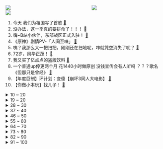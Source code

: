 <div >
	<a style="float:left;width:55%;" href = "https://github.com/anuraghazra/github-readme-stats">
	 <img src = "https://github-readme-stats.vercel.app/api?username=iuuuuuaena&theme=buefy&show_icons=true"/>
	</a>
	<a  style="float:right;width:45%" href = "https://github.com/anuraghazra/github-readme-stats">
	 <img  src="https://github-readme-stats.vercel.app/api/top-langs/?username=anuraghazra&layout=compact"/>
	</a>
	</div>

[![](https://img.shields.io/badge/jxd-@jxdgogogo.xyz-yellowgreen.svg)](https://www.jxdgogogo.xyz)<br>
1. 今天 我们为祖国写了首歌 [:link:](//www.bilibili.com/video/BV19u411f7Q6) <br>
2. 没办法，这一季真的要拼命了！！！ [:link:](//www.bilibili.com/video/BV1eL4y1z7ZY) <br>
3. 嗨~B站小伙伴，东部战区正式入驻！ [:link:](//www.bilibili.com/video/BV12f4y1j7P5) <br>
4. 《原神》剧情PV-「人间至味」 [:link:](//www.bilibili.com/video/BV1yR4y1p7WX) <br>
5. 咦？我那么大一把扫把，刚刚还在扫地呢，咋就凭空消失了呢？ [:link:](//www.bilibili.com/video/BV1734y1U77F) <br>
6. 72岁，风华正茂！ [:link:](//www.bilibili.com/video/BV1QT4y1Z7pk) <br>
7. 我又买了亿点点的盗版饮料 [:link:](//www.bilibili.com/video/BV1Pg411F7G3) <br>
8. 一个普通up停更两个月 花1440小时做原创 没钱宣传会有人听吗 ？？？歌名《但那只是曾经》 [:link:](//www.bilibili.com/video/BV1M44y1t7in) <br>
9. 【年度巨制】环计划：变傻【崩坏3同人大电影】 [:link:](//www.bilibili.com/video/BV1Bv411G7NP) <br>
10. 【你做小本玩】找儿子！ [:link:](//www.bilibili.com/video/BV12R4y1p7E5) <br>
<details>
<summary>10 ~ 20</summary>

11. 【地铁篇后传】之 纯正街溜子！ [:link:](//www.bilibili.com/video/BV1LL411s7Ef) <br>
12. 这是个音乐游戏？！ [:link:](//www.bilibili.com/video/BV1y64y187PR) <br>
13. 中国从哪里来？——以地理的视角 [:link:](//www.bilibili.com/video/BV1SU4y1A7wX) <br>
14. 99%的人不知道这些渠道能帮你找到所有想要资源！！！第2期 [:link:](//www.bilibili.com/video/BV17P4y187Kw) <br>
15. 【老旦花旦程派梅派青衣戏腔】京剧生惊艳演唱六首戏腔串烧｜毕业但没完全毕业的【416女团+编外人员】 [:link:](//www.bilibili.com/video/BV1jg411F7Np) <br>
16. 靠谱盘点134：冠军对决！Doinb和许秀谁是世界第一Maker？海外媒体直呼凤一其随！ [:link:](//www.bilibili.com/video/BV1uL411s7TW) <br>
17. 用9块9的牛肉，能做出排队又限购的惠灵顿牛排包吗？ [:link:](//www.bilibili.com/video/BV1XT4y1Z7ym) <br>
18. 他们甚至给我做了个地图 [:link:](//www.bilibili.com/video/BV1rq4y1o7Mu) <br>
19. 【苏星河】风平浪静之后，我们再来聊聊鸿蒙 [:link:](//www.bilibili.com/video/BV1ef4y1F7JL) <br>
</details>
<details>
<summary>19 ~ 20</summary>

20. 【时代少年团】《我和我的祖国》祝福伟大祖国繁荣昌盛！ [:link:](//www.bilibili.com/video/BV1kL4y1z7dh) <br>
21. 国家交给上海一个任务，硬刚百年未有之大变局！ [:link:](//www.bilibili.com/video/BV1PU4y1P7EG) <br>
22. 这是谁发明的吃法！看完整个人都扭曲了… [:link:](//www.bilibili.com/video/BV1ML411s7vU) <br>
23. 京 鱼 游 戏 [:link:](//www.bilibili.com/video/BV1144y147by) <br>
24. 《杀死那个石家庄人》 [:link:](//www.bilibili.com/video/BV1oP4y1h76P) <br>
25. 【原神一周年】用原神四十三位角色共谱一曲天下局 [:link:](//www.bilibili.com/video/BV1R44y147LZ) <br>
26. 将DNF剪成一部电影会发生什么？时长2小时50分存活确认！你能坚持看完吗？一口气看个爽！ [:link:](//www.bilibili.com/video/BV1xh411H7di) <br>
27. 暗访茶百道，换有效期标签是为了应付工商局检查 [:link:](//www.bilibili.com/video/BV1Vb4y117Dc) <br>
28. 好帅 [:link:](//www.bilibili.com/video/BV1Sf4y1E7eN) <br>
</details>
<details>
<summary>28 ~ 30</summary>

29. 【英雄联盟】2021全球总决赛主题曲 《不可阻挡》 [:link:](//www.bilibili.com/video/BV17Q4y1C7rP) <br>
30. 在西德当苏联间谍是什么体验？【硬核狠人10】 [:link:](//www.bilibili.com/video/BV1yL4y1z7k8) <br>
31. 没错！当着漠叔面报警，是他接的电话 [:link:](//www.bilibili.com/video/BV1yf4y1j7PT) <br>
32. LOL破解版！一键强制对手挂机观战！【有点骚东西】 [:link:](//www.bilibili.com/video/BV1ML411s7Lt) <br>
33. 消除腰间赘肉，拒绝游泳圈！ [:link:](//www.bilibili.com/video/BV1o64y187Z9) <br>
34. ⚡给我劈个瓜的时间⚡ [:link:](//www.bilibili.com/video/BV1WQ4y1C7u1) <br>
35. 一位学生3小时做了20道圆锥曲线，他的大脑是这样衰竭的 [:link:](//www.bilibili.com/video/BV1Ur4y117FM) <br>
36. “我只希望你能够好好用功读书” [:link:](//www.bilibili.com/video/BV1qb4y117vb) <br>
37. 【喵☆酱】风与飞鸟【声优原创曲】 [:link:](//www.bilibili.com/video/BV1yf4y1F7Yj) <br>
</details>
<details>
<summary>37 ~ 40</summary>

38. 吴京宇宙内卷，最大黑马却是他！全网最全2021国庆档排雷报告 [:link:](//www.bilibili.com/video/BV1wg411F75N) <br>
39. 科莫多巨蜥没有致命细菌，还很爱干净…动物世界白看了 [:link:](//www.bilibili.com/video/BV1S64y187SM) <br>
40. 时隔两个月，这条vlog迎来了一个令人感动的结尾 [:link:](//www.bilibili.com/video/BV1fq4y1P7CD) <br>
41. 网购多种鬼椒只为做出媲美外面的烤串！辣晕了！ [:link:](//www.bilibili.com/video/BV1zU4y1c7Hn) <br>
42. 探访美国廉价自助餐，$13.99竟然有惊喜？美国底层美食系列 [:link:](//www.bilibili.com/video/BV1BQ4y1Q7fc) <br>
43. 抱抱 [:link:](//www.bilibili.com/video/BV1fh411n7z3) <br>
44. 谋权篡位（假的） [:link:](//www.bilibili.com/video/BV1Jb4y1a7wj) <br>
45. 拥有一个过敏性鼻炎的鼻子，到底有多绝望！ [:link:](//www.bilibili.com/video/BV1zb4y117M3) <br>
46. 【大秦嘴炮帝国（三）】大出天下·业武安邦（feat. 宣太后） [:link:](//www.bilibili.com/video/BV1Lv411G7hq) <br>
</details>
<details>
<summary>46 ~ 50</summary>

47. 【4K60FPS】《仙剑奇侠传三》王炸神曲合集！每一首都是回忆！ [:link:](//www.bilibili.com/video/BV13L411s79L) <br>
48. 我自己开发出的游戏竟是抄袭烂作 [:link:](//www.bilibili.com/video/BV1v44y1478E) <br>
49. 随机vlog挑战3天狂飞一万公里！打卡3个人民币背景图！ [:link:](//www.bilibili.com/video/BV1Eg411F76B) <br>
50. 【原神】逐月节蒙德箱子+逐月符跟跑（30箱+20符）贴心路线，少走弯路！逐月节宝箱100%进度 [:link:](//www.bilibili.com/video/BV1jQ4y1C7Dy) <br>
51. 【野生人类图鉴】倒霉蛋选择了弹幕最多的玩法 [:link:](//www.bilibili.com/video/BV1r3411y7qN) <br>
52. 【朱瑾慧x王韬瑞 | 云与海】最虐的舞姿，也是最动人的情话 [:link:](//www.bilibili.com/video/BV1U341127KY) <br>
53. 十几年了，我家小萝莉长成大姑娘，可玩战地还是那么菜啊..... [:link:](//www.bilibili.com/video/BV1z34y1D73x) <br>
54. 牛蛙：我先发个朋友圈，蜥蜴：拿来吧你！ [:link:](//www.bilibili.com/video/BV17q4y1Z7uo) <br>
55. 随机挑战凌晨版！居然摇到带女朋友去2000一晚的酒店… [:link:](//www.bilibili.com/video/BV1TU4y1P7LP) <br>
</details>
<details>
<summary>55 ~ 60</summary>

56. 中俄联军大战外星生物 FPS Demo《入侵日》实机演示 [:link:](//www.bilibili.com/video/BV1EQ4y1C7AY) <br>
57. 我算出了光头强多有钱！b站第一人！ [:link:](//www.bilibili.com/video/BV16Q4y1z7dr) <br>
58. 因外卖吃不到蟹黄面，帅小伙怒买一箱大闸蟹做面，太好吃了！ [:link:](//www.bilibili.com/video/BV1Pq4y1Z7ym) <br>
59. 我 是 金 子 做 的 [:link:](//www.bilibili.com/video/BV1kb4y117g4) <br>
60. 上课时老师做了一个搞笑的动作 [:link:](//www.bilibili.com/video/BV1uq4y1Z7xk) <br>
61. 瓜 买 强 华 【新概念倒放挑战】第五期 [:link:](//www.bilibili.com/video/BV1Bv411G7kY) <br>
62. 大喜之日！看了都说配！9.3分港剧巅峰《义海豪情》P15 [:link:](//www.bilibili.com/video/BV1mT4y1Z74h) <br>
63. 如何在酒店和出租屋防偷拍？自查针孔摄像头攻略！【老爸评测】 [:link:](//www.bilibili.com/video/BV19u411f7yh) <br>
64. 整蛊！偷偷登上妈妈的号！假冒婆婆命令女友！ [:link:](//www.bilibili.com/video/BV1C34y1D79f) <br>
</details>
<details>
<summary>64 ~ 70</summary>

65. 【国庆特制】如果王家卫拍亮剑 [:link:](//www.bilibili.com/video/BV1Ph411H7AG) <br>
66. 🌶️原神之魔神锅巴🌶️ [:link:](//www.bilibili.com/video/BV1hU4y1c77L) <br>
67. 妈妈消失的那一瞬间破防了 [:link:](//www.bilibili.com/video/BV1C64y187p3) <br>
68. Van Darkholme 怀念比利王 我的朋友 See You Again [:link:](//www.bilibili.com/video/BV11U4y1c7Gv) <br>
69. 【硬核地理科普】中国从哪里来？ [:link:](//www.bilibili.com/video/BV1b64y1875h) <br>
70. 国庆假期专项训练 [:link:](//www.bilibili.com/video/BV1o44y147d3) <br>
71. 当MC发生了史上最恐怖的雷暴天气！ [:link:](//www.bilibili.com/video/BV1Xq4y1o7it) <br>
72. 这个国庆节，与王一博共赏山河辽阔，感受万家祥和 [:link:](//www.bilibili.com/video/BV1r34y1D7tn) <br>
73. 这就是全新版本的植物大战僵尸？玩了之后我彻底破防了！ [:link:](//www.bilibili.com/video/BV1Zu411f78Q) <br>
</details>
<details>
<summary>73 ~ 80</summary>

74. 【散人】年度最离谱 “我坑我自己”的自由i wanna（完结） [:link:](//www.bilibili.com/video/BV1134y1D7d1) <br>
75. 催泪翻唱《故人叹》  致敬共和国2000万烈士！ [:link:](//www.bilibili.com/video/BV1w64y1h76m) <br>
76. “谭警官啊！呵，tui！” [:link:](//www.bilibili.com/video/BV1HL4y1z7eU) <br>
77. 一个汉堡七人吃不完？能找到更大的我把头给你！【凭啥这么贵ep34-茉莉】 [:link:](//www.bilibili.com/video/BV1Df4y1F74Y) <br>
78. 请再一次相信光吧！ [:link:](//www.bilibili.com/video/BV1vq4y1P7k5) <br>
79. B站新人前来报道 [:link:](//www.bilibili.com/video/BV1Pg411F7Mm) <br>
80. 为啥每个90后的手指上都有个伤疤？ [:link:](//www.bilibili.com/video/BV1vU4y1c7ez) <br>
81. 我真蚌埠住了！去蚌埠旅游2天2夜会好玩吗? [:link:](//www.bilibili.com/video/BV1wf4y1J7KX) <br>
82. 哈！ [:link:](//www.bilibili.com/video/BV1Ff4y1J7wD) <br>
</details>
<details>
<summary>82 ~ 90</summary>

83. 华莱士 厨子探店 ¥196 [:link:](//www.bilibili.com/video/BV1734y1U7JJ) <br>
84. 【生不如死!】我成功纠正了31年的"圆肩驼背"(含自救指南) [:link:](//www.bilibili.com/video/BV1U44y147Mg) <br>
85. 当你在「五名恶霸」的追杀下完成任务！ [:link:](//www.bilibili.com/video/BV1aQ4y167nT) <br>
86. 燃爆！穿越时空的一幅画！ [:link:](//www.bilibili.com/video/BV1tb4y117pH) <br>
87. 这个游戏的每一步的进展都在我的意料之外！ [:link:](//www.bilibili.com/video/BV1Q44y147Y1) <br>
88. 1000买了一个叫花鸡缸，终于做出正宗的叫花鸡，果然名不虚传 [:link:](//www.bilibili.com/video/BV1Gg411F7Rc) <br>
89. 《质量很好，孩子很喜欢》 [:link:](//www.bilibili.com/video/BV16f4y1j79p) <br>
90. 真·庖潮解牛！潮汕大厨：“5分钟，学不会我赔钱！” [:link:](//www.bilibili.com/video/BV1pb4y1a7Gj) <br>
91. 3465名B站小学生送给祖国的生日礼物 [:link:](//www.bilibili.com/video/BV1Lg411F7A1) <br>
</details>
<details>
<summary>91 ~ 100</summary>

92. 恶心，恶心呐，恶心！ [:link:](//www.bilibili.com/video/BV1wU4y1P7Xj) <br>
93. 使命依然准时召唤 [:link:](//www.bilibili.com/video/BV1m34y1D7z2) <br>
94. 父辞子笑！这小说看得我人都傻了【阅片无数Ⅱ 20】 [:link:](//www.bilibili.com/video/BV1Zq4y1P7Fi) <br>
95. 零 元 购，但 老 板 是 雷 神 【Ngana Rindu 原神版】 [:link:](//www.bilibili.com/video/BV1ah411H7cw) <br>
96. 大橘：“啪，快乐没了” [:link:](//www.bilibili.com/video/BV1Lh411H7Nv) <br>
97. “功夫熊猫诚不欺我” [:link:](//www.bilibili.com/video/BV1aQ4y1677t) <br>
98. 【原神/鉴赏】果子哥带你正直锅巴 [:link:](//www.bilibili.com/video/BV1Jh411H72C) <br>
99. 好久没更新因为我要离开中国了，说下原因 [:link:](//www.bilibili.com/video/BV1uL4y1h7M1) <br>
100. 【非官方英雄联盟S11宣传片】上B站看S11！ [:link:](//www.bilibili.com/video/BV1864y18764) <br>
</details>
